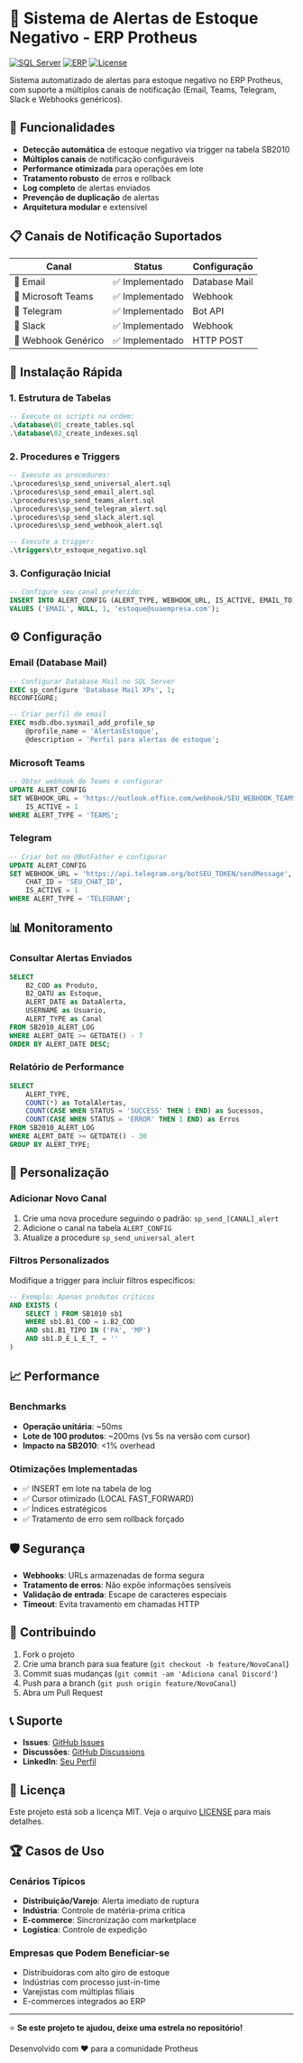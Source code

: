 # 🚨 Sistema de Alertas de Estoque Negativo - ERP Protheus

[![SQL Server](https://img.shields.io/badge/SQL%20Server-2016+-blue.svg)](https://www.microsoft.com/sql-server)
[![ERP](https://img.shields.io/badge/ERP-Protheus-green.svg)](https://www.totvs.com/protheus)
[![License](https://img.shields.io/badge/License-MIT-yellow.svg)](LICENSE)

Sistema automatizado de alertas para estoque negativo no ERP Protheus, com suporte a múltiplos canais de notificação (Email, Teams, Telegram, Slack e Webhooks genéricos).

## 🎯 Funcionalidades

- **Detecção automática** de estoque negativo via trigger na tabela SB2010
- **Múltiplos canais** de notificação configuráveis
- **Performance otimizada** para operações em lote
- **Tratamento robusto** de erros e rollback
- **Log completo** de alertas enviados
- **Prevenção de duplicação** de alertas
- **Arquitetura modular** e extensível

## 📋 Canais de Notificação Suportados

| Canal | Status | Configuração |
|-------|--------|--------------|
| 📧 Email | ✅ Implementado | Database Mail |
| 👥 Microsoft Teams | ✅ Implementado | Webhook |
| 📱 Telegram | ✅ Implementado | Bot API |
| 💬 Slack | ✅ Implementado | Webhook |
| 🔗 Webhook Genérico | ✅ Implementado | HTTP POST |

## 🚀 Instalação Rápida

### 1. Estrutura de Tabelas
```sql
-- Execute os scripts na ordem:
.\database\01_create_tables.sql
.\database\02_create_indexes.sql
```

### 2. Procedures e Triggers
```sql
-- Execute as procedures:
.\procedures\sp_send_universal_alert.sql
.\procedures\sp_send_email_alert.sql
.\procedures\sp_send_teams_alert.sql
.\procedures\sp_send_telegram_alert.sql
.\procedures\sp_send_slack_alert.sql
.\procedures\sp_send_webhook_alert.sql

-- Execute a trigger:
.\triggers\tr_estoque_negativo.sql
```

### 3. Configuração Inicial
```sql
-- Configure seu canal preferido:
INSERT INTO ALERT_CONFIG (ALERT_TYPE, WEBHOOK_URL, IS_ACTIVE, EMAIL_TO)
VALUES ('EMAIL', NULL, 1, 'estoque@suaempresa.com');
```

## ⚙️ Configuração

### Email (Database Mail)
```sql
-- Configurar Database Mail no SQL Server
EXEC sp_configure 'Database Mail XPs', 1;
RECONFIGURE;

-- Criar perfil de email
EXEC msdb.dbo.sysmail_add_profile_sp
    @profile_name = 'AlertasEstoque',
    @description = 'Perfil para alertas de estoque';
```

### Microsoft Teams
```sql
-- Obter webhook do Teams e configurar
UPDATE ALERT_CONFIG 
SET WEBHOOK_URL = 'https://outlook.office.com/webhook/SEU_WEBHOOK_TEAMS',
    IS_ACTIVE = 1
WHERE ALERT_TYPE = 'TEAMS';
```

### Telegram
```sql
-- Criar bot no @BotFather e configurar
UPDATE ALERT_CONFIG 
SET WEBHOOK_URL = 'https://api.telegram.org/botSEU_TOKEN/sendMessage',
    CHAT_ID = 'SEU_CHAT_ID',
    IS_ACTIVE = 1
WHERE ALERT_TYPE = 'TELEGRAM';
```

## 📊 Monitoramento

### Consultar Alertas Enviados
```sql
SELECT 
    B2_COD as Produto,
    B2_QATU as Estoque,
    ALERT_DATE as DataAlerta,
    USERNAME as Usuario,
    ALERT_TYPE as Canal
FROM SB2010_ALERT_LOG 
WHERE ALERT_DATE >= GETDATE() - 7
ORDER BY ALERT_DATE DESC;
```

### Relatório de Performance
```sql
SELECT 
    ALERT_TYPE,
    COUNT(*) as TotalAlertas,
    COUNT(CASE WHEN STATUS = 'SUCCESS' THEN 1 END) as Sucessos,
    COUNT(CASE WHEN STATUS = 'ERROR' THEN 1 END) as Erros
FROM SB2010_ALERT_LOG 
WHERE ALERT_DATE >= GETDATE() - 30
GROUP BY ALERT_TYPE;
```

## 🔧 Personalização

### Adicionar Novo Canal
1. Crie uma nova procedure seguindo o padrão: `sp_send_[CANAL]_alert`
2. Adicione o canal na tabela `ALERT_CONFIG`
3. Atualize a procedure `sp_send_universal_alert`

### Filtros Personalizados
Modifique a trigger para incluir filtros específicos:
```sql
-- Exemplo: Apenas produtos críticos
AND EXISTS (
    SELECT 1 FROM SB1010 sb1 
    WHERE sb1.B1_COD = i.B2_COD 
    AND sb1.B1_TIPO IN ('PA', 'MP')
    AND sb1.D_E_L_E_T_ = ''
)
```

## 📈 Performance

### Benchmarks
- **Operação unitária**: ~50ms
- **Lote de 100 produtos**: ~200ms (vs 5s na versão com cursor)
- **Impacto na SB2010**: <1% overhead

### Otimizações Implementadas
- ✅ INSERT em lote na tabela de log
- ✅ Cursor otimizado (LOCAL FAST_FORWARD)
- ✅ Índices estratégicos
- ✅ Tratamento de erro sem rollback forçado

## 🛡️ Segurança

- **Webhooks**: URLs armazenadas de forma segura
- **Tratamento de erros**: Não expõe informações sensíveis
- **Validação de entrada**: Escape de caracteres especiais
- **Timeout**: Evita travamento em chamadas HTTP

## 🤝 Contribuindo

1. Fork o projeto
2. Crie uma branch para sua feature (`git checkout -b feature/NovoCanal`)
3. Commit suas mudanças (`git commit -am 'Adiciona canal Discord'`)
4. Push para a branch (`git push origin feature/NovoCanal`)
5. Abra um Pull Request

## 📞 Suporte

- **Issues**: [GitHub Issues](../../issues)
- **Discussões**: [GitHub Discussions](../../discussions)
- **LinkedIn**: [Seu Perfil](https://linkedin.com/in/fernando-v-10758522/)

## 📄 Licença

Este projeto está sob a licença MIT. Veja o arquivo [LICENSE](LICENSE) para mais detalhes.

## 🏆 Casos de Uso

### Cenários Típicos
- **Distribuição/Varejo**: Alerta imediato de ruptura
- **Indústria**: Controle de matéria-prima crítica
- **E-commerce**: Sincronização com marketplace
- **Logística**: Controle de expedição

### Empresas que Podem Beneficiar-se
- Distribuidoras com alto giro de estoque
- Indústrias com processo just-in-time
- Varejistas com múltiplas filiais
- E-commerces integrados ao ERP

---

⭐ **Se este projeto te ajudou, deixe uma estrela no repositório!**

Desenvolvido com ❤️ para a comunidade Protheus
